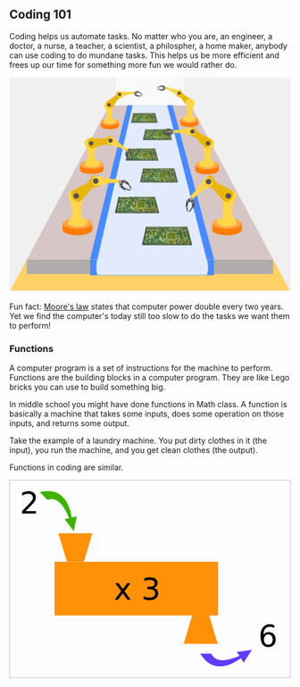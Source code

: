 ## Coding 101

Coding helps us automate tasks. No matter who you are, an engineer, a doctor, a nurse, a teacher, a scientist, a philospher, a home maker, anybody can use coding to do mundane tasks. This helps us be more efficient and frees up our time for something more fun we would rather do.

<img src="resources/automation.png"/>

Fun fact: [Moore's law](https://en.wikipedia.org/wiki/Moore%27s_law) states that computer power double every two years. Yet we find the computer's today still too slow to do the tasks we want them to perform!

### Functions

A computer program is a set of instructions for the machine to perform. Functions are the building blocks in a computer program. They are like Lego bricks you can use to build something big.

In middle school you might have done functions in Math class. A function is basically a machine that takes some inputs, does some operation on those inputs, and returns some output.

Take the example of a laundry machine. You put dirty clothes in it (the input), you run the machine, and you get clean clothes (the output).

Functions in coding are similar.

<img src="resources/function.png"/>



